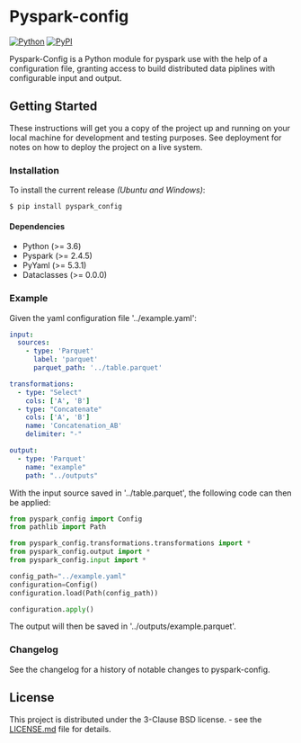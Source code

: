 # Pyspark-config

[![Python](https://img.shields.io/pypi/pyversions/pyspark_config.svg?style=plastic)](https://pypi.org/project/pyspark-config/)
[![PyPI](https://badge.fury.io/py/pyspark-config.svg)](https://pypi.org/project/pyspark-config/)

Pyspark-Config is a Python module for pyspark use with the help of a configuration file, granting access to build distributed data piplines with configurable input and output. 


## Getting Started

These instructions will get you a copy of the project up and running on your local machine for development and testing purposes. See deployment for notes on how to deploy the project on a live system.

### Installation

To install the current release *(Ubuntu and Windows)*:

```
$ pip install pyspark_config
```

#### Dependencies

<ul>
  <li>Python (>= 3.6)</li>
  <li>Pyspark (>= 2.4.5)</li>
  <li>PyYaml (>= 5.3.1)</li>
  <li>Dataclasses (>= 0.0.0)</li>
</ul>

### Example

Given the yaml configuration file '../example.yaml': 

```yaml
input:
  sources:
    - type: 'Parquet'
      label: 'parquet'
      parquet_path: '../table.parquet'

transformations:
  - type: "Select"
    cols: ['A', 'B']
  - type: "Concatenate"
    cols: ['A', 'B']
    name: 'Concatenation_AB'
    delimiter: "-"

output:
  - type: 'Parquet'
    name: "example"
    path: "../outputs"
```

With the input source saved in '../table.parquet', the following code can then be applied: 

```python
from pyspark_config import Config
from pathlib import Path

from pyspark_config.transformations.transformations import *
from pyspark_config.output import *
from pyspark_config.input import *

config_path="../example.yaml"
configuration=Config()
configuration.load(Path(config_path))

configuration.apply()
```

The output will then be saved in '../outputs/example.parquet'.


### Changelog

See the changelog for a history of notable changes to pyspark-config.

## License

This project is distributed under the 3-Clause BSD license. - see the [LICENSE.md](https://github.com/Patrizio1301/pyspark-config/LICENSE.md) file for details. 

